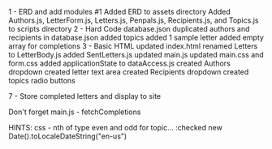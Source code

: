 1 - ERD and add modules #1
    Added ERD to assets directory
    Added Authors.js, LetterForm.js, Letters.js, Penpals.js, Recipients.js, and Topics.js to scripts directory
2 - Hard Code database.json
    duplicated authors and recipients in database.json
    added topics
    added 1 sample letter
    added empty array for completions
3 - Basic HTML
    updated index.html
    renamed Letters to LetterBody.js
    added SentLetters.js
    updated main.js
    updated main.css and form.css
    added applicationState to dataAccess.js
    created Authors dropdown
    created letter text area
    created Recipients dropdown
    created topics radio buttons

7 - Store completed letters and display to site


Don't forget
    main.js - fetchCompletions

HINTS:
    css - nth of type even and odd
    for topic... :checked
    new Date().toLocaleDateString("en-us")